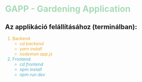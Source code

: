 <h1 style="color: #A9DBB8;">GAPP - Gardening Application</h1>
<h2>Az applikáció felállításához (terminálban):</h2>
<ol>
    <li style="color: #ECA72C;">Backend
    <ul>
        <li style="font-style: italic;">cd backend</li>
        <li style="font-style: italic;">yarn install</li>
        <li style="font-style: italic;">nodemon app.js</li>
    </ul>
    </li>
    <li style="color: #4FB0C6 ;">Frontend
    <ul>
        <li style="font-style: italic;">cd frontend</li>
        <li style="font-style: italic;">npm install</li>
        <li style="font-style: italic;">npm run dev</li>
    </ul>
    </li>
</ol>

